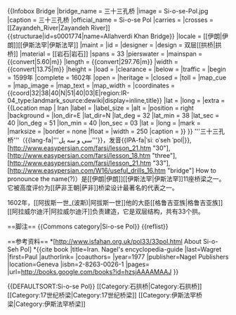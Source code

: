 {{Infobox Bridge
|bridge_name   = 三十三孔桥
|image         = Si-o-se-Pol.jpg
|caption       = 三十三孔桥
|official_name = Si-o-se Pol
|carries       = 
|crosses       = [[Zayandeh_River|Zayandeh River]]<ref name=structurae>{{structurae|id=s0001774|name=Allahverdi Khan Bridge}}</ref>
|locale        = [[伊朗|伊朗]][[伊斯法罕|伊斯法罕]] 
|maint         = 
|id            = 
|designer      =
|design        = 双层[[拱桥|拱桥]]<ref name=structurae />
|material      = [[岩石|岩石]]<ref name=structurae />
|spans         = 33<ref name=structurae />
|pierswater    = 
|mainspan      = {{convert|5.60|m}}<ref name=structurae />
|length        = {{convert|297.76|m}}<ref name=structurae />
|width         = {{convert|13.75|m}}<ref name=structurae />
|height        = 
|load          = 
|clearance     = 
|below         = 
|traffic       = 
|begin         = 1599年<ref name=structurae />
|complete      = 1602年<ref name=structurae />
|open          = 
|heritage      =
|closed        = 
|toll          = 
|map_cue       = 
|map_image     = 
|map_text      = 
|map_width     = 
|coordinates   = {{coord|32|38|40|N|51|40|03|E|region:IR-04_type:landmark_source:dewiki|display=inline,title}}
|lat           = 
|long          = 
|extra         ={{Location map | Iran
|label      = 
|label_size = 
|alt        = 
|position   = right
|background = 
|lon_dir=E
|lat_dir=N
|lat_deg    = 32
|lat_min    = 38
|lat_sec    = 40
|lon_deg    = 51
|lon_min    = 40
|lon_sec    = 03
|lat        = 
|long       = 
|mark       = 
|marksize   = 
|border     = none
|float      = 
|width      = 250
|caption    = <!-- blank -->
}}
}}
'''三十三孔桥'''（{{lang-fa|'''سی و سه پل'''}}，发音{{IPA-fa|ˈsiː oˈseh ˈpol|}},<ref>[http://www.easypersian.com/farsi/lesson_21.htm "30"], [http://www.easypersian.com/farsi/lesson_18.htm "three"], [http://www.easypersian.com/farsi/lesson_21.htm "33"], [http://www.easypersian.com/W16/useful_drills_16.htm "bridge"] How to pronounce the name(?)</ref>）是[[伊朗|伊朗]][[伊斯法罕|伊斯法罕]]11座桥梁之一。它被高度评价为[[萨非王朝|萨非]]桥梁设计最著名的代表之一。

1602年，[[阿拔斯一世_(波斯)|阿拔斯一世]]他的大臣[[格鲁吉亚族|格鲁吉亚族]][[阿拉威尔迪汗|阿拉威尔迪汗]]负责建造，它是双层结构，共有33个拱。

==脚注==
{{Commons category|Si-o-se Pol}}
{{reflist}}

==参考资料==
*[http://www.isfahan.org.uk/pol33/33pol.html About Si-o-Seh Pol]
*{{cite book |title=Iran. Nagel's encyclopedia-guide |last=Wagret |first=Paul |authorlink= |coauthors= |year=1977 |publisher=Nagel Publishers |location=Geneva |isbn=2-8263-0026-1 |pages= |url=http://books.google.com/books?id=hzsjAAAAMAAJ }}

{{DEFAULTSORT:Si-o-se Pol}}
[[Category:石拱桥|Category:石拱桥]]
[[Category:17世纪桥梁|Category:17世纪桥梁]]
[[Category:伊斯法罕桥梁|Category:伊斯法罕桥梁]]